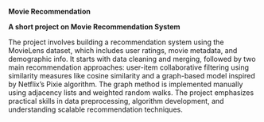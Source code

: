 **Movie Recommendation**

**A short project on Movie Recommendation System**

The project involves building a recommendation system using the MovieLens dataset, which includes user ratings, 
movie metadata, and demographic info. It starts with data cleaning and merging, followed by two main recommendation approaches: 
user-item collaborative filtering using similarity measures like cosine similarity and a graph-based model inspired by Netflix’s Pixie algorithm. 
The graph method is implemented manually using adjacency lists and weighted random walks. The project emphasizes practical skills in data preprocessing, 
algorithm development, and understanding scalable recommendation techniques.
